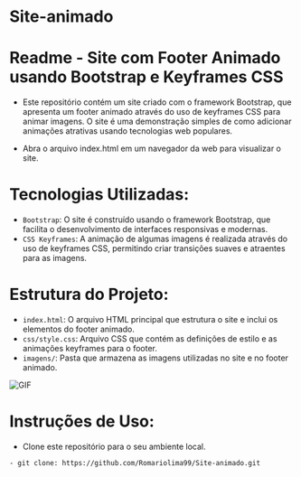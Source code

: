 # Site-animado

# Readme - Site com Footer Animado usando Bootstrap e Keyframes CSS

- Este repositório contém um site criado com o framework Bootstrap, que apresenta um footer animado através do uso de keyframes CSS para animar imagens. O site é uma demonstração simples de como adicionar animações atrativas usando tecnologias web populares.

- Abra o arquivo index.html em um navegador da web para visualizar o site.

 # Tecnologias Utilizadas:
- `Bootstrap`: O site é construído usando o framework Bootstrap, que facilita o desenvolvimento de interfaces responsivas e modernas.
- `CSS Keyframes`: A animação de algumas imagens é realizada através do uso de keyframes CSS, permitindo criar transições suaves e atraentes para as imagens.

# Estrutura do Projeto:
- `index.html`: O arquivo HTML principal que estrutura o site e inclui os elementos do footer animado.
- `css/style.css`: Arquivo CSS que contém as definições de estilo e as animações keyframes para o footer.
- `imagens/`: Pasta que armazena as imagens utilizadas no site e no footer animado.


<img src="https://i.imgur.com/jLTbvbM.gif" alt="GIF" data-canonical-src="https://i.imgur.com/jLTbvbM.gif" style="max-width: 50%;">

# Instruções de Uso:

- Clone este repositório para o seu ambiente local.

```shell
- git clone: https://github.com/Romariolima99/Site-animado.git
